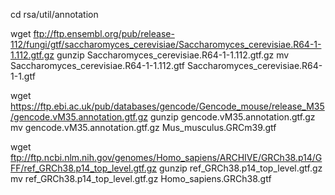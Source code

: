cd rsa/util/annotation

wget ftp://ftp.ensembl.org/pub/release-112/fungi/gtf/saccharomyces_cerevisiae/Saccharomyces_cerevisiae.R64-1-1.112.gtf.gz
gunzip Saccharomyces_cerevisiae.R64-1-1.112.gtf.gz
mv Saccharomyces_cerevisiae.R64-1-1.112.gtf Saccharomyces_cerevisiae.R64-1-1.gtf

wget https://ftp.ebi.ac.uk/pub/databases/gencode/Gencode_mouse/release_M35/gencode.vM35.annotation.gtf.gz
gunzip gencode.vM35.annotation.gtf.gz
mv gencode.vM35.annotation.gtf.gz Mus_musculus.GRCm39.gtf

wget ftp://ftp.ncbi.nlm.nih.gov/genomes/Homo_sapiens/ARCHIVE/GRCh38.p14/GFF/ref_GRCh38.p14_top_level.gtf.gz
gunzip ref_GRCh38.p14_top_level.gtf.gz
mv ref_GRCh38.p14_top_level.gtf.gz Homo_sapiens.GRCh38.gtf
